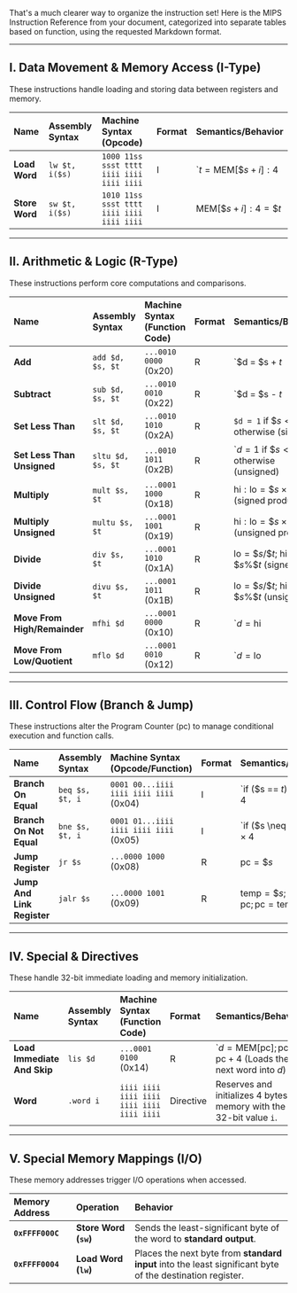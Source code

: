That's a much clearer way to organize the instruction set! Here is the MIPS Instruction Reference from your document, categorized into separate tables based on function, using the requested Markdown format.

---

## I. Data Movement & Memory Access (I-Type)

These instructions handle loading and storing data between registers and memory.

| Name | Assembly Syntax | Machine Syntax (Opcode) | Format | Semantics/Behavior |
| :--- | :--- | :--- | :--- | :--- |
| **Load Word** | `lw $t, i($s)` | `1000 11ss ssst tttt iiii iiii iiii iiii` | I | `$t = \text{MEM}[\$s + i]:4$ |
| **Store Word** | `sw $t, i($s)` | `1010 11ss ssst tttt iiii iiii iiii iiii` | I | $\text{MEM}[\$s + i]:4 = \$t$ |

---

## II. Arithmetic & Logic (R-Type)

These instructions perform core computations and comparisons.

| Name | Assembly Syntax | Machine Syntax (Function Code) | Format | Semantics/Behavior |
| :--- | :--- | :--- | :--- | :--- |
| **Add** | `add $d, $s, $t` | `...0010 0000` (0x20) | R | `$d = $s + $t$ |
| **Subtract** | `sub $d, $s, $t` | `...0010 0010` (0x22) | R | `$d = $s - $t$ |
| **Set Less Than** | `slt $d, $s, $t` | `...0010 1010` (0x2A) | R | `$d = 1` if $\$s < \$t$; $0$ otherwise (signed) |
| **Set Less Than Unsigned** | `sltu $d, $s, $t` | `...0010 1011` (0x2B) | R | `$d = 1$ if $\$s < \$t$; $0$ otherwise (unsigned) |
| **Multiply** | `mult $s, $t` | `...0001 1000` (0x18) | R | $\text{hi}:\text{lo} = \$s \times \$t$ (signed product) |
| **Multiply Unsigned** | `multu $s, $t` | `...0001 1001` (0x19) | R | $\text{hi}:\text{lo} = \$s \times \$t$ (unsigned product) |
| **Divide** | `div $s, $t` | `...0001 1010` (0x1A) | R | $\text{lo} = \$s / \$t$; $\text{hi} = \$s \% \$t$ (signed) |
| **Divide Unsigned** | `divu $s, $t` | `...0001 1011` (0x1B) | R | $\text{lo} = \$s / \$t$; $\text{hi} = \$s \% \$t$ (unsigned) |
| **Move From High/Remainder** | `mfhi $d` | `...0001 0000` (0x10) | R | `$d = \text{hi}$ |
| **Move From Low/Quotient** | `mflo $d` | `...0001 0010` (0x12) | R | `$d = \text{lo}$ |

---

## III. Control Flow (Branch & Jump)

These instructions alter the Program Counter ($\text{pc}$) to manage conditional execution and function calls.

| Name | Assembly Syntax | Machine Syntax (Opcode/Function) | Format | Semantics/Behavior |
| :--- | :--- | :--- | :--- | :--- |
| **Branch On Equal** | `beq $s, $t, i` | `0001 00...iiii iiii iiii iiii` (0x04) | I | `if ($s == $t) \text{pc} += i \times 4$ |
| **Branch On Not Equal** | `bne $s, $t, i` | `0001 01...iiii iiii iiii iiii` (0x05) | I | `if ($s \neq $t) \text{pc} += i \times 4$ |
| **Jump Register** | `jr $s` | `...0000 1000` (0x08) | R | $\text{pc} = \$s$ |
| **Jump And Link Register** | `jalr $s` | `...0000 1001` (0x09) | R | $\text{temp} = \$s; \$31 = \text{pc}; \text{pc} = \text{temp}$ |

---

## IV. Special & Directives

These handle 32-bit immediate loading and memory initialization.

| Name | Assembly Syntax | Machine Syntax (Function Code) | Format | Semantics/Behavior |
| :--- | :--- | :--- | :--- | :--- |
| **Load Immediate And Skip** | `lis $d` | `...0001 0100` (0x14) | R | `$d = \text{MEM}[\text{pc}]; \text{pc} = \text{pc} + 4$ (Loads the next word into $d$) |
| **Word** | `.word i` | `iiii iiii iiii iiii iiii iiii iiii iiii` | Directive | Reserves and initializes 4 bytes of memory with the 32-bit value `i`. |

---

## V. Special Memory Mappings (I/O)

These memory addresses trigger I/O operations when accessed.

| Memory Address | Operation | Behavior |
| :--- | :--- | :--- |
| **`0xFFFF000C`** | **Store Word (`sw`)** | Sends the least-significant byte of the word to **standard output**. |
| **`0xFFFF0004`** | **Load Word (`lw`)** | Places the next byte from **standard input** into the least significant byte of the destination register. |